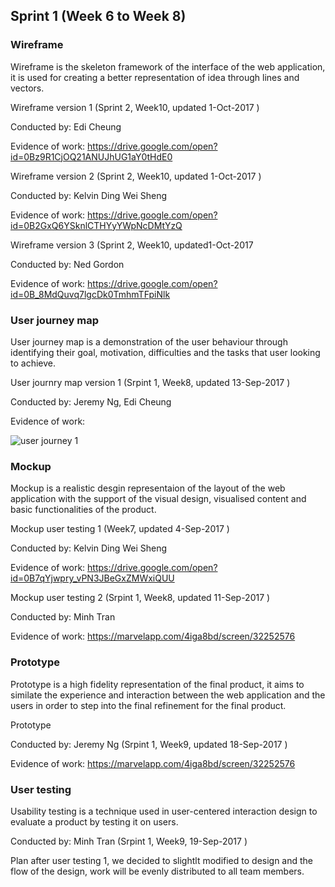 ## Sprint 1 (Week 6 to Week 8)

### Wireframe
Wireframe is the skeleton framework of the interface of the web application, it is used for creating a better representation of idea through lines and vectors. 

Wireframe version 1 (Sprint 2, Week10, updated 1-Oct-2017 )

Conducted by: Edi Cheung

Evidence of work: https://drive.google.com/open?id=0Bz9R1CjOQ21ANUJhUG1aY0tHdE0




Wireframe version 2 (Sprint 2, Week10, updated 1-Oct-2017 )

Conducted by: Kelvin Ding Wei Sheng

Evidence of work: https://drive.google.com/open?id=0B2GxQ6YSknlCTHYyYWpNcDMtYzQ




Wireframe version 3 (Sprint 2, Week10, updated1-Oct-2017

Conducted by: Ned Gordon

Evidence of work: https://drive.google.com/open?id=0B_8MdQuvq7lgcDk0TmhmTFpiNlk



### User journey map
User journey map is a demonstration of the user behaviour through identifying their goal, motivation, difficulties and the tasks that user looking to achieve.

User journry map version 1 (Srpint 1, Week8, updated 13-Sep-2017 )

Conducted by: Jeremy Ng, Edi Cheung

Evidence of work:

![user journey 1](https://user-images.githubusercontent.com/12377827/31161678-08601484-a91c-11e7-9a26-7f5f685cabbf.png)



### Mockup
Mockup is a realistic desgin representaion of the layout of the web application with the support of the visual design, visualised content and basic functionalities of the product.

Mockup user testing 1 (Week7, updated 4-Sep-2017 )

Conducted by: Kelvin Ding Wei Sheng

Evidence of work: https://drive.google.com/open?id=0B7qYjwpry_vPN3JBeGxZMWxiQUU




Mockup user testing 2 (Srpint 1, Week8, updated 11-Sep-2017 )

Conducted by: Minh Tran

Evidence of work: https://marvelapp.com/4iga8bd/screen/32252576


### Prototype
Prototype is a high fidelity representation of the final product, it aims to similate the experience and interaction between the web application and the users in order to step into the final refinement for the final product.
 
Prototype

Conducted by: Jeremy Ng (Srpint 1, Week9, updated 18-Sep-2017 )

Evidence of work: https://marvelapp.com/4iga8bd/screen/32252576

### User testing
Usability testing is a technique used in user-centered interaction design to evaluate a product by testing it on users.

Conducted by: Minh Tran (Srpint 1, Week9, 19-Sep-2017 )

Plan after user testing 1, we decided to slightlt modified to design and the flow of the design, work will be evenly distributed to all team members.
